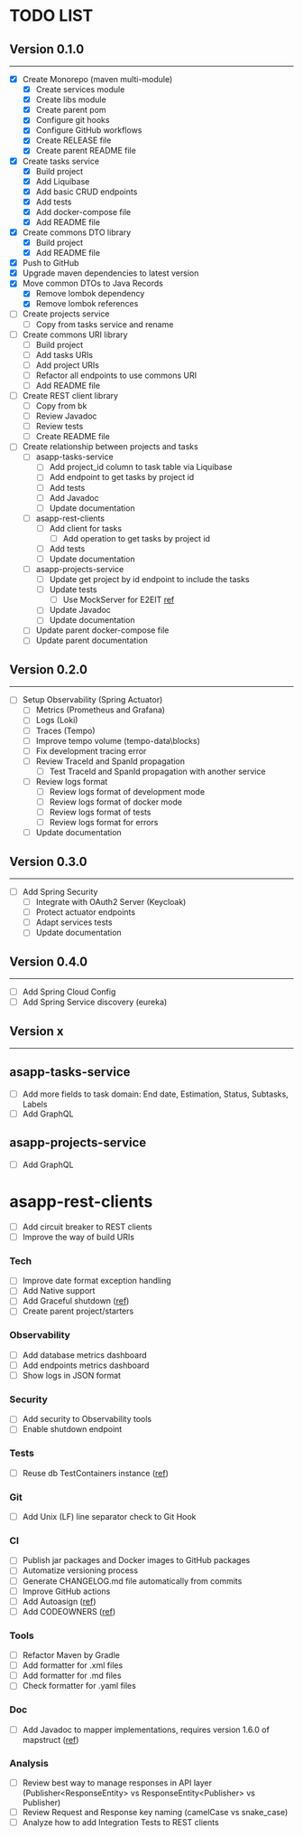 # TODO LIST

## Version 0.1.0

***

* [X] Create Monorepo (maven multi-module)
    * [X] Create services module
    * [X] Create libs module
    * [X] Create parent pom
    * [X] Configure git hooks
    * [X] Configure GitHub workflows
    * [X] Create RELEASE file
    * [X] Create parent README file
* [X] Create tasks service
    * [X] Build project
    * [X] Add Liquibase
    * [X] Add basic CRUD endpoints
    * [X] Add tests
    * [X] Add docker-compose file
    * [X] Add README file
* [X] Create commons DTO library
    * [X] Build project
    * [X] Add README file
* [X] Push to GitHub
* [X] Upgrade maven dependencies to latest version
* [X] Move common DTOs to Java Records
    * [X] Remove lombok dependency
    * [X] Remove lombok references
* [ ] Create projects service
    * [ ] Copy from tasks service and rename
* [ ] Create commons URI library
    * [ ] Build project
    * [ ] Add tasks URIs
    * [ ] Add project URIs
    * [ ] Refactor all endpoints to use commons URI
    * [ ] Add README file
* [ ] Create REST client library
    * [ ] Copy from bk
    * [ ] Review Javadoc
    * [ ] Review tests
    * [ ] Create README file
* [ ] Create relationship between projects and tasks
    * [ ] asapp-tasks-service
        * [ ] Add project_id column to task table via Liquibase
        * [ ] Add endpoint to get tasks by project id
        * [ ] Add tests
        * [ ] Add Javadoc
        * [ ] Update documentation
    * [ ] asapp-rest-clients
        * [ ] Add client for tasks
            * [ ] Add operation to get tasks by project id
        * [ ] Add tests
        * [ ] Update documentation
    * [ ] asapp-projects-service
        * [ ] Update get project by id endpoint to include the tasks
        * [ ] Update tests
            * [ ] Use MockServer for E2EIT [ref](https://testcontainers.com/guides/testing-rest-api-integrations-using-mockserver/)
        * [ ] Update Javadoc
        * [ ] Update documentation
    * [ ] Update parent docker-compose file
    * [ ] Update parent documentation

## Version 0.2.0

***

* [ ] Setup Observability (Spring Actuator)
    * [ ] Metrics (Prometheus and Grafana)
    * [ ] Logs (Loki)
    * [ ] Traces (Tempo)
    * [ ] Improve tempo volume (tempo-data\blocks)
    * [ ] Fix development tracing error
    * [ ] Review TraceId and SpanId propagation
        * [ ] Test TraceId and SpanId propagation with another service
    * [ ] Review logs format
        * [ ] Review logs format of development mode
        * [ ] Review logs format of docker mode
        * [ ] Review logs format of tests
        * [ ] Review logs format for errors
    * [ ] Update documentation

## Version 0.3.0

***

* [ ] Add Spring Security
    * [ ] Integrate with OAuth2 Server (Keycloak)
    * [ ] Protect actuator endpoints
    * [ ] Adapt services tests
    * [ ] Update documentation

## Version 0.4.0

***

* [ ] Add Spring Cloud Config
* [ ] Add Spring Service discovery (eureka)

## Version x

***

## asapp-tasks-service

* [ ] Add more fields to task domain: End date, Estimation, Status, Subtasks, Labels
* [ ] Add GraphQL

## asapp-projects-service

* [ ] Add GraphQL

# asapp-rest-clients

* [ ] Add circuit breaker to REST clients
* [ ] Improve the way of build URIs

### Tech

* [ ] Improve date format exception handling
* [ ] Add Native support
* [ ] Add Graceful
  shutdown ([ref](https://docs.spring.io/spring-boot/docs/2.3.0.RELEASE/reference/html/spring-boot-features.html#boot-features-graceful-shutdown))
* [ ] Create parent project/starters

### Observability

* [ ] Add database metrics dashboard
* [ ] Add endpoints metrics dashboard
* [ ] Show logs in JSON format

### Security

* [ ] Add security to Observability tools
* [ ] Enable shutdown endpoint

### Tests

* [ ] Reuse db TestContainers instance ([ref](https://spring.io/blog/2023/06/23/improved-testcontainers-support-in-spring-boot-3-1))

### Git

* [ ] Add Unix (LF) line separator check to Git Hook

### CI

* [ ] Publish jar packages and Docker images to GitHub packages
* [ ] Automatize versioning process
* [ ] Generate CHANGELOG.md file automatically from commits
* [ ] Improve GitHub actions
* [ ] Add Autoasign ([ref](https://github.com/apps/auto-assign))
* [ ] Add
  CODEOWNERS ([ref](https://docs.github.com/es/repositories/managing-your-repositorys-settings-and-features/customizing-your-repository/about-code-owners))

### Tools

* [ ] Refactor Maven by Gradle
* [ ] Add formatter for .xml files
* [ ] Add formatter for .md files
* [ ] Check formatter for .yaml files

### Doc

* [ ] Add Javadoc to mapper implementations, requires version 1.6.0 of mapstruct ([ref](https://github.com/mapstruct/mapstruct/pull/3219))

### Analysis

* [ ] Review best way to manage responses in API layer (Publisher<ResponseEntity<DTO>> vs ResponseEntity<Publisher<DTO>> vs Publisher<DTO>)
* [ ] Review Request and Response key naming (camelCase vs snake_case)
* [ ] Analyze how to add Integration Tests to REST clients